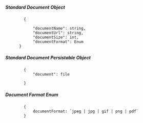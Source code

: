 ##### Standard Document Object

            {
                
                "documentName": string,
                "documentUrl": string,
                "documentSize": int,
                "documentFormat": Enum
		  }

##### Standard Document Persistable Object

            {
                "document": file
				
            }


##### Document Format Enum
			{
				documentFormat: `jpeg | jpg | gif | png | pdf`
			}
            
